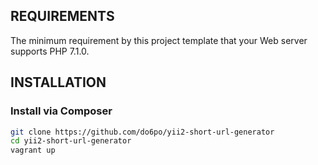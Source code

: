REQUIREMENTS
------------

The minimum requirement by this project template that your Web server supports PHP 7.1.0.


INSTALLATION
------------

### Install via Composer

```bash
git clone https://github.com/do6po/yii2-short-url-generator
cd yii2-short-url-generator
vagrant up

```
